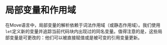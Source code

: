 # 局部变量和作用域

在Move语言中，局部变量的解析依赖于词法作用域（或静态作用域）。我们使用`let`定义新的变量并追踪当前代码块内出现过的同名变量。值得注意的是，这些局部变量是可更改的：他们可以被直接赋值或是被可变的引用变量更新。
